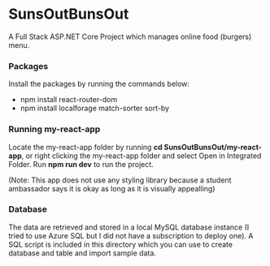# SunsOutBunsOut
A Full Stack ASP.NET Core Project which manages online food (burgers) menu.

### Packages
Install the packages by running the commands below:
- npm install react-router-dom
- npm install localforage match-sorter sort-by

### Running my-react-app
Locate the my-react-app folder by running **cd SunsOutBunsOut/my-react-app**, or right clicking the my-react-app folder and select Open in Integrated Folder. Run **npm run dev** to run the project.

(Note: This app does not use any styling library because a student ambassador says it is okay as long as it is visually appealling)

### Database
The data are retrieved and stored in a local MySQL database instance (I tried to use Azure SQL but I did not have a subscription to deploy one). A SQL script is included in this directory which you can use to create database and table and import sample data.
